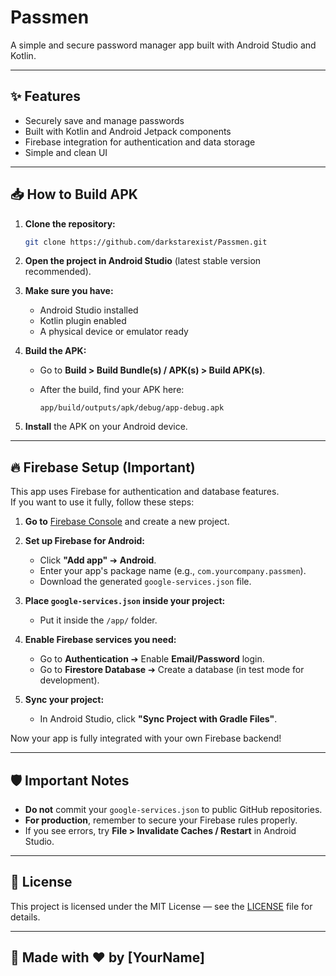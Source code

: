 # Passmen

A simple and secure password manager app built with Android Studio and Kotlin.

---

## ✨ Features
- Securely save and manage passwords
- Built with Kotlin and Android Jetpack components
- Firebase integration for authentication and data storage
- Simple and clean UI

---

## 📥 How to Build APK

1. **Clone the repository:**

    ```bash
    git clone https://github.com/darkstarexist/Passmen.git
    ```

2. **Open the project in Android Studio** (latest stable version recommended).

3. **Make sure you have:**
    - Android Studio installed
    - Kotlin plugin enabled
    - A physical device or emulator ready

4. **Build the APK:**
    - Go to **Build > Build Bundle(s) / APK(s) > Build APK(s)**.
    - After the build, find your APK here:

      ```
      app/build/outputs/apk/debug/app-debug.apk
      ```

5. **Install** the APK on your Android device.

---

## 🔥 Firebase Setup (Important)

This app uses Firebase for authentication and database features.  
If you want to use it fully, follow these steps:

1. **Go to** [Firebase Console](https://console.firebase.google.com/) and create a new project.

2. **Set up Firebase for Android:**
    - Click **"Add app"** ➔ **Android**.
    - Enter your app's package name (e.g., `com.yourcompany.passmen`).
    - Download the generated `google-services.json` file.

3. **Place `google-services.json` inside your project:**
    - Put it inside the `/app/` folder.

4. **Enable Firebase services you need:**
    - Go to **Authentication** ➔ Enable **Email/Password** login.
    - Go to **Firestore Database** ➔ Create a database (in test mode for development).

5. **Sync your project:**
    - In Android Studio, click **"Sync Project with Gradle Files"**.

Now your app is fully integrated with your own Firebase backend!

---

## 🛡️ Important Notes

- **Do not** commit your `google-services.json` to public GitHub repositories.
- **For production**, remember to secure your Firebase rules properly.
- If you see errors, try **File > Invalidate Caches / Restart** in Android Studio.

---

## 📜 License

This project is licensed under the MIT License — see the [LICENSE](LICENSE) file for details.

---

## 🙌 Made with ❤️ by [YourName]
